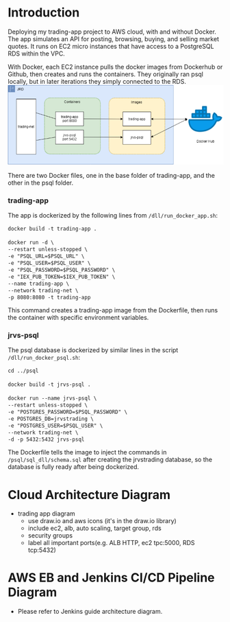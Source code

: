 # Introduction
Deploying my trading-app project to AWS cloud, with and without Docker.
The app simulates an API for posting, browsing, buying, and selling market quotes.
It runs on EC2 micro instances that have access to a PostgreSQL RDS within the VPC.  

With Docker,  each EC2 instance pulls the docker images from Dockerhub or Github, then creates
and runs the containers. They originally ran psql locally, but in later iterations they simply connected
to the RDS.
![Docker architecture diagram](./docker_diagram.png)

There are two Docker files, one in the base folder of trading-app, and the other in the psql folder.
### trading-app
The app is dockerized by the following lines from `/dll/run_docker_app.sh`:
```
docker build -t trading-app .

docker run -d \
--restart unless-stopped \
-e "PSQL_URL=$PSQL_URL" \
-e "PSQL_USER=$PSQL_USER" \
-e "PSQL_PASSWORD=$PSQL_PASSWORD" \
-e "IEX_PUB_TOKEN=$IEX_PUB_TOKEN" \
--name trading-app \
--network trading-net \
-p 8080:8080 -t trading-app
```
This command creates a trading-app image from the Dockerfile, then runs the container with specific environment variables.
### jrvs-psql
The psql database is dockerized by similar lines in the script `/dll/run_docker_psql.sh`:  
```
cd ../psql

docker build -t jrvs-psql .

docker run --name jrvs-psql \
--restart unless-stopped \
-e "POSTGRES_PASSWORD=$PSQL_PASSWORD" \
-e POSTGRES_DB=jrvstrading \
-e "POSTGRES_USER=$PSQL_USER" \
--network trading-net \
-d -p 5432:5432 jrvs-psql
```
The Dockerfile tells the image to inject the commands in `/psql/sql_dll/schema.sql` after creating the jrvstrading database,
so the database is fully ready after being dockerized.
# Cloud Architecture Diagram
- trading app diagram
  - use draw.io and aws icons (it's in the draw.io library)
  - include ec2, alb, auto scaling, target group, rds
  - security groups
  - label all important ports(e.g. ALB HTTP, ec2 tpc:5000, RDS tcp:5432)
  
# AWS EB and Jenkins CI/CD Pipeline Diagram
- Please refer to Jenkins guide architecture diagram.
